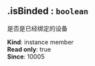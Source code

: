 <a name="module_miot/Device--module.exports..IDevice+isBinded"></a>

## .isBinded : <code>boolean</code>
是否是已经绑定的设备

**Kind**: instance member  
**Read only**: true  
**Since**: 10005  

